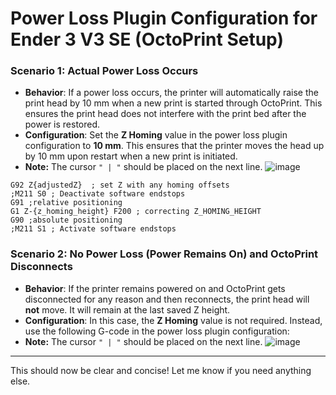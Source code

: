# **Power Loss Plugin Configuration for Ender 3 V3 SE (OctoPrint Setup)**

### **Scenario 1: Actual Power Loss Occurs**
- **Behavior**: If a power loss occurs, the printer will automatically raise the print head by 10 mm when a new print is started through OctoPrint. This ensures the print head does not interfere with the print bed after the power is restored.
- **Configuration**: Set the **Z Homing** value in the power loss plugin configuration to **10 mm**. This ensures that the printer moves the head up by 10 mm upon restart when a new print is initiated.
- **Note:** The cursor `" | "` should be placed on the next line.
  ![image](https://github.com/user-attachments/assets/fab8bab8-1466-424e-9d6e-f849dc248d28)


```gcode
G92 Z{adjustedZ}  ; set Z with any homing offsets 
;M211 S0 ; Deactivate software endstops
G91 ;relative positioning
G1 Z-{z_homing_height} F200 ; correcting Z_HOMING_HEIGHT
G90 ;absolute positioning
;M211 S1 ; Activate software endstops
```




### **Scenario 2: No Power Loss (Power Remains On) and OctoPrint Disconnects**
- **Behavior**: If the printer remains powered on and OctoPrint gets disconnected for any reason and then reconnects, the print head will **not** move. It will remain at the last saved Z height.
- **Configuration**: In this case, the **Z Homing** value is not required. Instead, use the following G-code in the power loss plugin configuration:
- **Note:** The cursor `" | "` should be placed on the next line.
  ![image](https://github.com/user-attachments/assets/c3352fe0-159f-4844-b7b0-05f65c8047d0)
  




---

This should now be clear and concise! Let me know if you need anything else.

